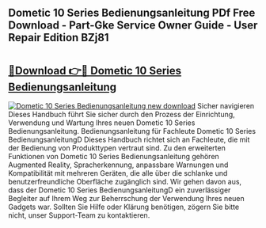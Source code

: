## Dometic 10 Series Bedienungsanleitung PDf Free Download - Part-Gke Service Owner Guide - User Repair Edition BZj81

# <h2><a href="http://df19z8e.blite.top/?on=Dometic+10+Series+Bedienungsanleitung">🔗Download 👉🔴 Dometic 10 Series Bedienungsanleitung</a></h2>

[![Dometic 10 Series Bedienungsanleitung new download](https://i.imgur.com/lujVjoI.png)](http://df19z8e.blite.top/?on=Dometic+10+Series+Bedienungsanleitung)
Sicher navigieren Dieses Handbuch führt Sie sicher durch den Prozess der Einrichtung, Verwendung und Wartung Ihres neuen Dometic 10 Series Bedienungsanleitung. Bedienungsanleitung für Fachleute Dometic 10 Series BedienungsanleitungD Dieses Handbuch richtet sich an Fachleute, die mit der Bedienung von Produkttypen vertraut sind. Zu den erweiterten Funktionen von Dometic 10 Series Bedienungsanleitung gehören Augmented Reality, Spracherkennung, anpassbare Warnungen und Kompatibilität mit mehreren Geräten, die alle über die schlanke und benutzerfreundliche Oberfläche zugänglich sind. Wir gehen davon aus, dass der Dometic 10 Series BedienungsanleitungD ein zuverlässiger Begleiter auf Ihrem Weg zur Beherrschung der Verwendung Ihres neuen Gadgets war. Sollten Sie Hilfe oder Klärung benötigen, zögern Sie bitte nicht, unser Support-Team zu kontaktieren.
